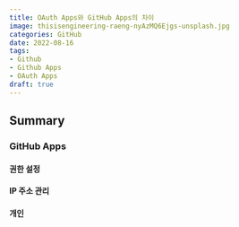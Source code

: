 ```yaml
---
title: OAuth Apps와 GitHub Apps의 차이
image: thisisengineering-raeng-nyAzMQ6Ejgs-unsplash.jpg
categories: GitHub
date: 2022-08-16
tags:
- Github
- Github Apps
- OAuth Apps
draft: true
---
```


## Summary
### GitHub Apps
#### 권한 설정
#### IP 주소 관리
#### 개인 

